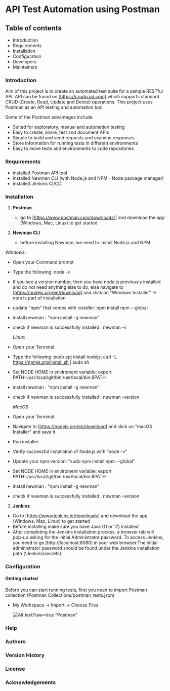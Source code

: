 # API Test Automation using Postman

## Table of contents
- Introduction
- Requirements
- Installation
- Configuration
- Developers
- Maintainers


### Introduction

Aim of this project is to create an automated test suite for a sample RESTful API.
API can be found on [https://crudcrud.com] which supports standard CRUD (Create, Read, Update and Delete) operations.
This project uses Postman as an API testing and automation tool.

Some of the Postman advantages include:
* Suited for exploratory, manual and automation testing
* Easy to create, share, test and document APIs
* Simple to build and send requests and examine responses
* Store information for running tests in different environments
* Easy to move tests and environments to code repositories

 



### Requirements
- installed Postman API tool
- installed Newman CLI (with Node.js and NPM - Node package manager)
- installed Jenkins CI/CD


### Installation
1. **Postman**
	* go to [https://www.postman.com/downloads/] and download the app (Windows, Mac, Linux) to get started

2. **Newman CLI**

	* before installing Newman, we need to install Node.js and NPM

  *Windows*:
* Open your Command prompt
* Type the following: node -v
* If you see a version number, then you have node.js previously installed and do not need anything else to do, else navigate to [https://nodejs.org/en/download] and click on "Windows Installer" -> npm is part of installation
* update "npm" that comes with installer: npm install npm --global
* install newman : "npm install -g newman"
* check if newman is successfully installed : newman -v
	


  *Linux*:
* Open your Terminal
* Type the following :sudo apt install nodejs; curl -L https://npmjs.org/install.sh | sudo sh
* Set NODE HOME in enviroment variable: export PATH=/usr/local/git/bin:/usr/local/bin:$PATH
* install newman : "npm install -g newman"
* check if newman is successfully installed : newman -version

  *MacOS*
* Open your Terminal
* Navigate to [https://nodejs.org/en/download] and click on    "macOS Installer" and save it
* Run installer
* Verify successful installation of Node.js with "node -v"
* Update your npm version: "sudo npm install npm --global"
* Set NODE HOME in enviroment variable: export PATH=/usr/local/git/bin:/usr/local/bin:$PATH 
* install newman : "npm install -g newman"
* check if newman is successfully installed : newman -version



3. **Jenkins**
* Go to [https://www.jenkins.io/downloads] and download the app (Windows, Mac, Linux) to get started
* Before installing make sure you have Java (11 or 17) installed 
* After completing the Jenkins installation process, a browser tab will pop-up asking for the initial Administrator password. To access Jenkins, you need to go [http://localhost:8080] in your web browser.The initial administrator password should be found under the Jenkins installation path (\Jenkins\secrets)





### Configuration

#### Getting started
Before you can start running tests, first you need to import Postman collection (Postman Collections/postman_tests.json)
* My Workspace -> Import -> Choose Files
 
 
	![Alt text](C:\Users\Kristian\OneDrive\Dokumenti\slike_README.jpg)?raw=true "Postman"

### Help

### Authors

### Version History

### License

### Acknowledgements





